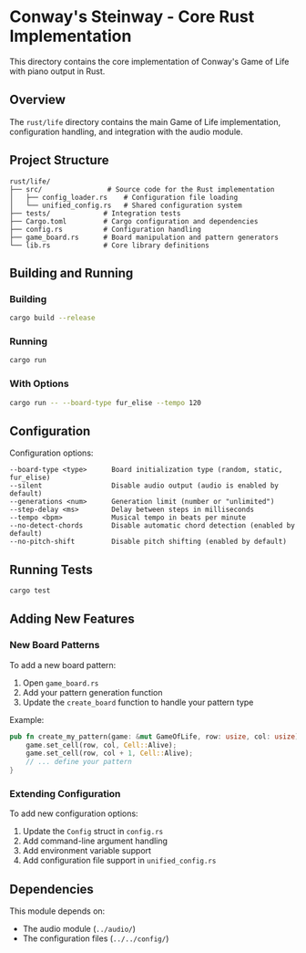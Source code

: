 # Conway's Steinway - Core Rust Implementation

This directory contains the core implementation of Conway's Game of Life with piano output in Rust.

## Overview

The `rust/life` directory contains the main Game of Life implementation, configuration handling, and integration with the audio module.

## Project Structure

```
rust/life/
├── src/                # Source code for the Rust implementation
│   ├── config_loader.rs    # Configuration file loading
│   └── unified_config.rs   # Shared configuration system
├── tests/             # Integration tests
├── Cargo.toml         # Cargo configuration and dependencies
├── config.rs          # Configuration handling
├── game_board.rs      # Board manipulation and pattern generators
└── lib.rs             # Core library definitions
```

## Building and Running

### Building
```bash
cargo build --release
```

### Running
```bash
cargo run
```

### With Options
```bash
cargo run -- --board-type fur_elise --tempo 120
```

## Configuration

Configuration options:

```
--board-type <type>      Board initialization type (random, static, fur_elise)
--silent                 Disable audio output (audio is enabled by default)
--generations <num>      Generation limit (number or "unlimited")
--step-delay <ms>        Delay between steps in milliseconds
--tempo <bpm>            Musical tempo in beats per minute
--no-detect-chords       Disable automatic chord detection (enabled by default)
--no-pitch-shift         Disable pitch shifting (enabled by default)
```

## Running Tests

```bash
cargo test
```

## Adding New Features

### New Board Patterns

To add a new board pattern:

1. Open `game_board.rs`
2. Add your pattern generation function
3. Update the `create_board` function to handle your pattern type

Example:

```rust
pub fn create_my_pattern(game: &mut GameOfLife, row: usize, col: usize) {
    game.set_cell(row, col, Cell::Alive);
    game.set_cell(row, col + 1, Cell::Alive);
    // ... define your pattern
}
```

### Extending Configuration

To add new configuration options:

1. Update the `Config` struct in `config.rs`
2. Add command-line argument handling
3. Add environment variable support
4. Add configuration file support in `unified_config.rs`

## Dependencies

This module depends on:
- The audio module (`../audio/`)
- The configuration files (`../../config/`)
